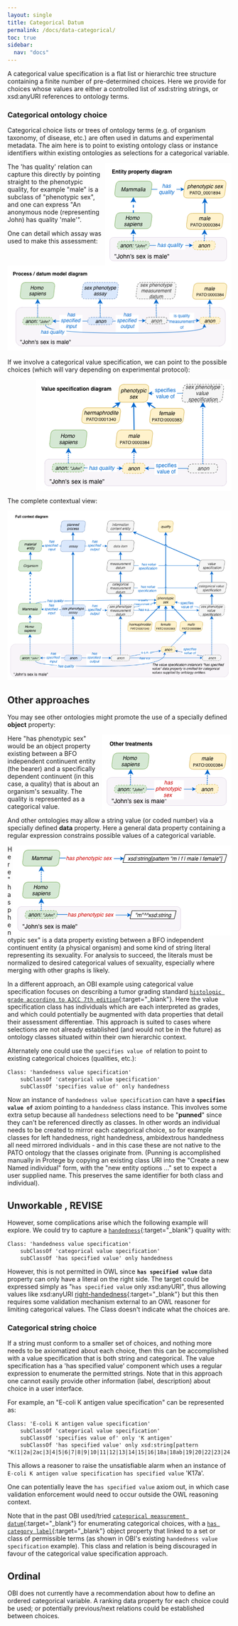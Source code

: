 ```yaml
---
layout: single
title: Categorical Datum
permalink: /docs/data-categorical/
toc: true
sidebar:
  nav: "docs"
---
```


A categorical value specification is a flat list or hierarchic tree structure containing a finite number of pre-determined choices. Here we provide for choices whose values are either a controlled list of xsd:string strings, or xsd:anyURI references to ontology terms.

### Categorical ontology choice

Categorical choice lists or trees of ontology terms (e.g. of organism taxonomy, of disease, etc.) are often used in datums and experimental metadata. The aim here is to point to existing ontology class or instance identifiers within existing ontologies as selections for a categorical variable. 

<img align="right" src="/assets/images/docs/data_john_sex_property.png">

The 'has quality' relation can capture this directly by pointing straight to the phenotypic quality, for example "male" is a subclass of "phenotypic sex", and one can express "An anonymous node (representing John) has quality 'male'".

One can detail which assay was used to make this assessment:

<img src="/assets/images/docs/data_john_sex_process.png">

If we involve a categorical value specification, we can point to the possible choices (which will vary depending on experimental protocol):

<img align="right" src="/assets/images/docs/data_john_sex_vs.png">

<br clear="both">

The complete contextual view:

<img src="/assets/images/docs/data_john_sex_context.png">

## Other approaches

You may see other ontologies might promote the use of a specially defined **object** property:

<img align="right" src="/assets/images/docs/data_john_sex_op.png">

Here "has phenotypic sex" would be an object property existing between a BFO independent continuent entity (the bearer) and a specifically dependent continuent (in this case, a quality) that is about an organism's sexuality. The quality is represented as a categorical value.

And other ontologies may allow a string value (or coded number) via a specially defined **data** property. Here a general data property containing a regular expression constrains possible values of a categorical variable.

<img align="right" src="/assets/images/docs/data_john_sex_dp.png">
Here "has phenotypic sex" is a data property existing between a BFO independent continuent entity (a physical organism) and some kind of string literal representing its sexuality. For analysis to succeed, the literals must be normalized to desired categorical values of sexuality, especially where merging with other graphs is likely.

<br clear="both">

In a different approach, an OBI example using categorical value specification focuses on describing a tumor grading standard [`histologic grade according to AJCC 7th edition`](http://purl.obolibrary.org/obo/OBI_0002205){:target="_blank"}.  Here the value specification class has individuals which are each interpreted as grades, and which could potentially be augmented with data properties that detail their assessment differentiae.  This approach is suited to cases where selections are not already established (and would not be in the future) as ontology classes situated within their own hierarchic context. 

Alternately one could use the `specifies value of` relation to point to existing categorical choices (qualities, etc.):
<!-- 
[//]: # (        subClassOf 'categorical ontology value specification')
-->

    Class: 'handedness value specification'
        subClassOf 'categorical value specification'
        subClassOf 'specifies value of' only handedness

Now an instance of `handedness value specification` can have a **`specifies value of`** axiom pointing to a `handedness` class instance. This involves some extra setup because all `handedness` selections need to be "**punned**" since they can't be referenced directly as classes. In other words an individual needs to be created to mirror each categorical choice, so for example classes for left handedness, right handedness, ambidextrous handedness all need mirrored individuals - and in this case these are not native to the PATO ontology that the classes originate from. (Punning is accomplished manually in Protege by copying an existing class URI into the "Create a new Named individual" form, with the "new entity options ..." set to expect a user supplied name.  This preserves the same identifier for both class and individual).

[//]: # (Is punning somehow automated so that loading an ontology with [individual x] `specifies value of` [Class y] causes Class y to be punned automatically? )

[//]: # (A simplified model could shift the burden of choice enumeration directly to value specification. )

[//]: # (Note that as future versions of a standard occur, it may be feasible to attach individuals of past standards to them if no semantics have changed, thus simplifying data analysis.)

## Unworkable , REVISE

However, some complications arise which the following example will explore.  We could try to capture a [`handedness`](http://purl.obolibrary.org/obo/PATO_0002201){:target="_blank"} quality with:

    Class: 'handedness value specification'
        subClassOf 'categorical value specification'
        subClassOf 'has specified value' only handedness 

However, this is not permitted in OWL since **`has specified value`** data property can only have a literal on the right side. The target could be expressed simply as "`has specified value` only xsd:anyURI", thus allowing values like xsd:anyURI [right-handedness](http://purl.obolibrary.org/obo/PATO_0002203){:target="_blank"} but this then requires some validation mechanism external to an OWL reasoner for limiting categorical values. The Class doesn't indicate what the choices are.


[//]: # (Slightly different from a boolean value specification below, a binary value specification is a categorical value specification with only two choices.)

### Categorical string choice

If a string must conform to a smaller set of choices, and nothing more needs to be axiomatized about each choice, then this can be accomplished with a value specification that is both string and categorical.  The value specification has a 'has specified value' component which uses a regular expression to enumerate the permitted strings. Note that in this approach one cannot easily provide other information (label, description) about choice in a user interface.

For example, an "E-coli K antigen value specification" can be represented as:

    Class: 'E-coli K antigen value specification'
        subClassOf 'categorical value specification'
        subClassOf 'specifies value of' only 'K antigen'
        subClassOf 'has specified value' only xsd:string[pattern "K(1|2a|2ac|3|4|5|6|7|8|9|10|11|12|13|14|15|16|18a|18ab|19|20|22|23|24|26|27|28|29|30|31|34|37|39|40|41|42|43|44|45|46|47|49|50|51|52|53|54|56|96|55|74|82|84|85ab|85ac|87|92|93|95|97|98|100|101|102|103|X104|X105|X106)"]]

This allows a reasoner to raise the unsatisfiable alarm when an instance of `E-coli K antigen value specification`  `has specified value` 'K17a'.

One can potentially leave the `has specified value` axiom out, in which case validation enforcement would need to occur outside the OWL reasoning context.

Note that in the past OBI used/tried [`categorical measurement datum`](http://purl.obolibrary.org/obo/OBI_0000938){:target="_blank"} for enumerating categorical choices, with a [`has category label`](http://purl.obolibrary.org/obo/OBI_0000999){:target="_blank"} object property that linked to a set or class of permissible terms (as shown in OBI's existing `handedness value specification` example). This class and relation is being discouraged in favour of the categorical value specification approach.


## Ordinal

OBI does not currently have a recommendation about how to define an ordered categorical variable. A ranking data property for each choice could be used; or potentially previous/next relations could be established between choices.
